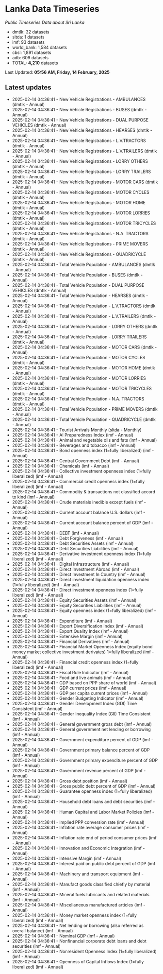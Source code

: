 # Lanka Data Timeseries
*Public Timeseries Data about Sri Lanka*

* dmtlk: 32 datasets
* sltda: 1 datasets
* imf: 93 datasets
* world_bank: 1,584 datasets
* cbsl: 1,891 datasets
* adb: 609 datasets
* TOTAL: **4,210** datasets

Last Updated: **05:56 AM, Friday, 14 February, 2025**

## Latest updates

* 2025-02-14 04:36:41 - New Vehicle Registrations - AMBULANCES (dmtlk - Annual)
* 2025-02-14 04:36:41 - New Vehicle Registrations - BUSES (dmtlk - Annual)
* 2025-02-14 04:36:41 - New Vehicle Registrations - DUAL PURPOSE VEHICLES (dmtlk - Annual)
* 2025-02-14 04:36:41 - New Vehicle Registrations - HEARSES (dmtlk - Annual)
* 2025-02-14 04:36:41 - New Vehicle Registrations - L.V.TRACTORS (dmtlk - Annual)
* 2025-02-14 04:36:41 - New Vehicle Registrations - L.V.TRAILERS (dmtlk - Annual)
* 2025-02-14 04:36:41 - New Vehicle Registrations - LORRY OTHERS (dmtlk - Annual)
* 2025-02-14 04:36:41 - New Vehicle Registrations - LORRY TRAILERS (dmtlk - Annual)
* 2025-02-14 04:36:41 - New Vehicle Registrations - MOTOR CARS (dmtlk - Annual)
* 2025-02-14 04:36:41 - New Vehicle Registrations - MOTOR CYCLES (dmtlk - Annual)
* 2025-02-14 04:36:41 - New Vehicle Registrations - MOTOR HOME (dmtlk - Annual)
* 2025-02-14 04:36:41 - New Vehicle Registrations - MOTOR LORRIES (dmtlk - Annual)
* 2025-02-14 04:36:41 - New Vehicle Registrations - MOTOR TRICYCLES (dmtlk - Annual)
* 2025-02-14 04:36:41 - New Vehicle Registrations - N.A. TRACTORS (dmtlk - Annual)
* 2025-02-14 04:36:41 - New Vehicle Registrations - PRIME MOVERS (dmtlk - Annual)
* 2025-02-14 04:36:41 - New Vehicle Registrations - QUADRICYCLE (dmtlk - Annual)
* 2025-02-14 04:36:41 - Total Vehicle Population - AMBULANCES (dmtlk - Annual)
* 2025-02-14 04:36:41 - Total Vehicle Population - BUSES (dmtlk - Annual)
* 2025-02-14 04:36:41 - Total Vehicle Population - DUAL PURPOSE VEHICLES (dmtlk - Annual)
* 2025-02-14 04:36:41 - Total Vehicle Population - HEARSES (dmtlk - Annual)
* 2025-02-14 04:36:41 - Total Vehicle Population - L.V.TRACTORS (dmtlk - Annual)
* 2025-02-14 04:36:41 - Total Vehicle Population - L.V.TRAILERS (dmtlk - Annual)
* 2025-02-14 04:36:41 - Total Vehicle Population - LORRY OTHERS (dmtlk - Annual)
* 2025-02-14 04:36:41 - Total Vehicle Population - LORRY TRAILERS (dmtlk - Annual)
* 2025-02-14 04:36:41 - Total Vehicle Population - MOTOR CARS (dmtlk - Annual)
* 2025-02-14 04:36:41 - Total Vehicle Population - MOTOR CYCLES (dmtlk - Annual)
* 2025-02-14 04:36:41 - Total Vehicle Population - MOTOR HOME (dmtlk - Annual)
* 2025-02-14 04:36:41 - Total Vehicle Population - MOTOR LORRIES (dmtlk - Annual)
* 2025-02-14 04:36:41 - Total Vehicle Population - MOTOR TRICYCLES (dmtlk - Annual)
* 2025-02-14 04:36:41 - Total Vehicle Population - N.A. TRACTORS (dmtlk - Annual)
* 2025-02-14 04:36:41 - Total Vehicle Population - PRIME MOVERS (dmtlk - Annual)
* 2025-02-14 04:36:41 - Total Vehicle Population - QUADRICYCLE (dmtlk - Annual)
* 2025-02-14 04:36:41 - Tourist Arrivals Monthly (sltda - Monthly)
* 2025-02-14 04:36:41 - AI Preparedness Index (imf - Annual)
* 2025-02-14 04:36:41 - Animal and vegetable oils and fats (imf - Annual)
* 2025-02-14 04:36:41 - Beverages and tobacco (imf - Annual)
* 2025-02-14 04:36:41 - Bond openness index (1=fully liberalized) (imf - Annual)
* 2025-02-14 04:36:41 - Central Government Debt (imf - Annual)
* 2025-02-14 04:36:41 - Chemicals (imf - Annual)
* 2025-02-14 04:36:41 - Collective investment openness index (1=fully liberalized) (imf - Annual)
* 2025-02-14 04:36:41 - Commercial credit openness index (1=fully liberalized) (imf - Annual)
* 2025-02-14 04:36:41 - Commodity & transactions not classified accord to kind (imf - Annual)
* 2025-02-14 04:36:41 - Crude materials inedible except fuels (imf - Annual)
* 2025-02-14 04:36:41 - Current account balance U.S. dollars (imf - Annual)
* 2025-02-14 04:36:41 - Current account balance percent of GDP (imf - Annual)
* 2025-02-14 04:36:41 - DEBT (imf - Annual)
* 2025-02-14 04:36:41 - Debt Forgiveness (imf - Annual)
* 2025-02-14 04:36:41 - Debt Securities Assets (imf - Annual)
* 2025-02-14 04:36:41 - Debt Securities Liabilities (imf - Annual)
* 2025-02-14 04:36:41 - Derivative investment openness index (1=fully liberalized) (imf - Annual)
* 2025-02-14 04:36:41 - Digital Infrastructure (imf - Annual)
* 2025-02-14 04:36:41 - Direct Investment Abroad (imf - Annual)
* 2025-02-14 04:36:41 - Direct Investment In Country (imf - Annual)
* 2025-02-14 04:36:41 - Direct investment liquidation openness index (1=fully liberalized) (imf - Annual)
* 2025-02-14 04:36:41 - Direct investment openness index (1=fully liberalized) (imf - Annual)
* 2025-02-14 04:36:41 - Equity Securities Assets (imf - Annual)
* 2025-02-14 04:36:41 - Equity Securities Liabilities (imf - Annual)
* 2025-02-14 04:36:41 - Equity openness index (1=fully liberalized) (imf - Annual)
* 2025-02-14 04:36:41 - Expenditure (imf - Annual)
* 2025-02-14 04:36:41 - Export Diversification Index (imf - Annual)
* 2025-02-14 04:36:41 - Export Quality Index (imf - Annual)
* 2025-02-14 04:36:41 - Extensive Margin (imf - Annual)
* 2025-02-14 04:36:41 - Financial Derivatives (imf - Annual)
* 2025-02-14 04:36:41 - Financial Market Openness Index (equity bond money market collective investment derivates) 1=fully liberalized (imf - Annual)
* 2025-02-14 04:36:41 - Financial credit openness index (1=fully liberalized) (imf - Annual)
* 2025-02-14 04:36:41 - Fiscal Rule Indicator (imf - Annual)
* 2025-02-14 04:36:41 - Food and live animals (imf - Annual)
* 2025-02-14 04:36:41 - GDP based on PPP share of world (imf - Annual)
* 2025-02-14 04:36:41 - GDP current prices (imf - Annual)
* 2025-02-14 04:36:41 - GDP per capita current prices (imf - Annual)
* 2025-02-14 04:36:41 - Gender Budgeting Indicator (imf - Annual)
* 2025-02-14 04:36:41 - Gender Development Index (GDI) Time Consistent (imf - Annual)
* 2025-02-14 04:36:41 - Gender Inequality Index (GII) Time Consistent (imf - Annual)
* 2025-02-14 04:36:41 - General government gross debt (imf - Annual)
* 2025-02-14 04:36:41 - General government net lending or borrowing (imf - Annual)
* 2025-02-14 04:36:41 - Government expenditure percent of GDP (imf - Annual)
* 2025-02-14 04:36:41 - Government primary balance percent of GDP (imf - Annual)
* 2025-02-14 04:36:41 - Government primary expenditure percent of GDP (imf - Annual)
* 2025-02-14 04:36:41 - Government revenue percent of GDP (imf - Annual)
* 2025-02-14 04:36:41 - Gross debt position (imf - Annual)
* 2025-02-14 04:36:41 - Gross public debt percent of GDP (imf - Annual)
* 2025-02-14 04:36:41 - Guarantee openness index (1=fully liberalized) (imf - Annual)
* 2025-02-14 04:36:41 - Household debt loans and debt securities (imf - Annual)
* 2025-02-14 04:36:41 - Human Capital and Labor Market Policies (imf - Annual)
* 2025-02-14 04:36:41 - Implied PPP conversion rate (imf - Annual)
* 2025-02-14 04:36:41 - Inflation rate average consumer prices (imf - Annual)
* 2025-02-14 04:36:41 - Inflation rate end of period consumer prices (imf - Annual)
* 2025-02-14 04:36:41 - Innovation and Economic Integration (imf - Annual)
* 2025-02-14 04:36:41 - Intensive Margin (imf - Annual)
* 2025-02-14 04:36:41 - Interest paid on public debt percent of GDP (imf - Annual)
* 2025-02-14 04:36:41 - Machinery and transport equipment (imf - Annual)
* 2025-02-14 04:36:41 - Manufact goods classified chiefly by material (imf - Annual)
* 2025-02-14 04:36:41 - Mineral fuels lubricants and related materials (imf - Annual)
* 2025-02-14 04:36:41 - Miscellaneous manufactured articles (imf - Annual)
* 2025-02-14 04:36:41 - Money market openness index (1=fully liberalized) (imf - Annual)
* 2025-02-14 04:36:41 - Net lending or borrowing (also referred as overall balance) (imf - Annual)
* 2025-02-14 04:36:41 - Nominal GDP (imf - Annual)
* 2025-02-14 04:36:41 - Nonfinancial corporate debt loans and debt securities (imf - Annual)
* 2025-02-14 04:36:41 - Nonresident Openness Index (1=fully liberalized) (imf - Annual)
* 2025-02-14 04:36:41 - Openness of Capital Inflows Index (1=fully liberalized) (imf - Annual)